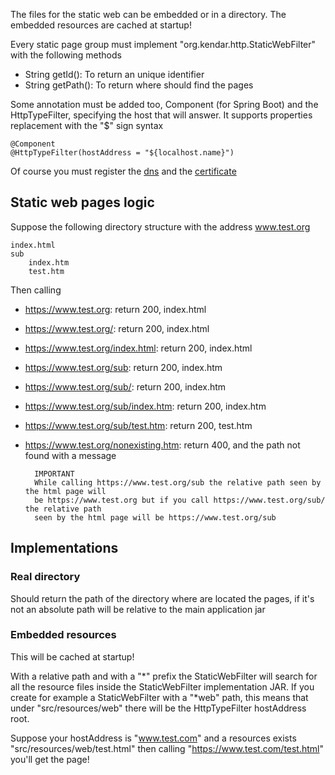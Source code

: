 The files for the static web can be embedded or in a directory.
The embedded resources are cached at startup!

Every static page group must implement "org.kendar.http.StaticWebFilter" 
with the following methods

* String getId(): To return an unique identifier
* String getPath(): To return where should find the pages

Some annotation must be added too, Component (for Spring Boot) and the HttpTypeFilter,
specifying the host that will answer. It supports properties replacement with the "$" 
sign syntax

    @Component
    @HttpTypeFilter(hostAddress = "${localhost.name}")

Of course you must register the [dns](../../dns.md) and the [certificate](../../https.md)

## Static web pages logic

Suppose the following directory structure with the address www.test.org

    index.html
    sub
        index.htm
        test.htm

Then calling

* https://www.test.org: return 200, index.html
* https://www.test.org/: return 200, index.html
* https://www.test.org/index.html: return 200, index.html
* https://www.test.org/sub: return 200, index.htm
* https://www.test.org/sub/: return 200, index.htm
* https://www.test.org/sub/index.htm: return 200, index.htm
* https://www.test.org/sub/test.htm: return 200, test.htm
* https://www.test.org/nonexisting.htm: return 400, and the path not found with a message

        IMPORTANT
        While calling https://www.test.org/sub the relative path seen by the html page will 
        be https://www.test.org but if you call https://www.test.org/sub/ the relative path 
        seen by the html page will be https://www.test.org/sub

## Implementations

### Real directory

Should return the path of the directory where are located the pages, if it's not an
absolute path will be relative to the main application jar

### Embedded resources

This will be cached at startup!

With a relative path and with a "*" prefix the StaticWebFilter will search for all
the resource files inside the StaticWebFilter implementation JAR. If you
create for example a StaticWebFilter with a "*web" path, this means that under 
"src/resources/web" there will be the HttpTypeFilter hostAddress root.

Suppose your hostAddress is "www.test.com" and a resources exists 
"src/resources/web/test.html" then calling "https://www.test.com/test.html" you'll get
the page!

